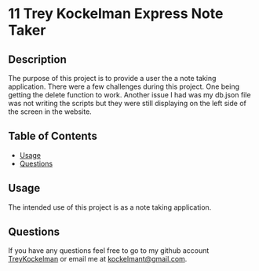 # 11 Trey Kockelman Express Note Taker
  
  ## Description
  The purpose of this project is to provide a user the a note taking application. There were a few challenges during this project. One being getting the delete function to work. Another issue I had was my db.json file was not writing the scripts but they were still displaying on the left side of the screen in the website.

  ## Table of Contents
  - [Usage](#usage)
  - [Questions](#questions)

  ## Usage
  The intended use of this project is as a note taking application.

  ## Questions
  If you have any questions feel free to go to my github account [TreyKockelman](https://github.com/TreyKockelman) or email me at [kockelmant@gmail.com](kockelmant@gmail.com).